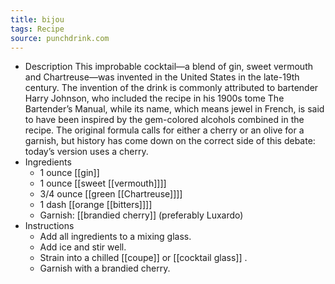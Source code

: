 ```yaml
---
title: bijou
tags: Recipe
source: punchdrink.com
---
```


- Description
  This improbable cocktail—a blend of gin, sweet vermouth and Chartreuse—was invented in the United States in the late-19th century. The invention of the drink is commonly attributed to bartender Harry Johnson, who included the recipe in his 1900s tome The Bartender’s Manual, while its name, which means jewel in French, is said to have been inspired by the gem-colored alcohols combined in the recipe. The original formula calls for either a cherry or an olive for a garnish, but history has come down on the correct side of this debate: today’s version uses a cherry.
- Ingredients
	- 1 ounce [[gin]]
	- 1 ounce [[sweet [[vermouth]]]]
	- 3/4 ounce [[green [[Chartreuse]]]]
	- 1 dash [[orange [[bitters]]]]
	- Garnish: [[brandied cherry]] (preferably Luxardo)
- Instructions
	- Add all ingredients to a mixing glass.
	- Add ice and stir well.
	- Strain into a chilled [[coupe]] or [[cocktail glass]] .
	- Garnish with a brandied cherry.